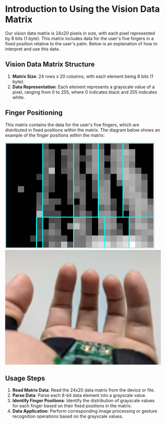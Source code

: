 # Introduction to Using the Vision Data Matrix

Our vision data matrix is 24x20 pixels in size, with each pixel represented by 8 bits (1 byte). This matrix includes data for the user's five fingers in a fixed position relative to the user's palm. Below is an explanation of how to interpret and use this data.

## Vision Data Matrix Structure

1. **Matrix Size**: 24 rows x 20 columns, with each element being 8 bits (1 byte).
2. **Data Representation**: Each element represents a grayscale value of a pixel, ranging from 0 to 255, where 0 indicates black and 255 indicates white.

## Finger Positioning

This matrix contains the data for the user's five fingers, which are distributed in fixed positions within the matrix. The diagram below shows an example of the finger positions within the matrix:

![Finger Position Diagram](Images/VisionMatrixFormat.png)
![Real Image](Images/handimoteRealViewAngle.png)

## Usage Steps

1. **Read Matrix Data**: Read the 24x20 data matrix from the device or file.
2. **Parse Data**: Parse each 8-bit data element into a grayscale value.
3. **Identify Finger Positions**: Identify the distribution of grayscale values for each finger based on their fixed positions in the matrix.
4. **Data Application**: Perform corresponding image processing or gesture recognition operations based on the grayscale values.
